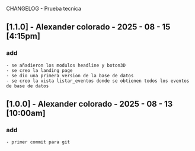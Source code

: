 CHANGELOG - Prueba tecnica

## [1.1.0] - Alexander colorado - 2025 - 08 - 15 [4:15pm]

### add
    - se añadieron los modulos headline y boton3D
    - se creo la landing page
    - se dio una primera version de la base de datos
    - se creo la vista listar_eventos donde se obtienen todos los eventos de base de datos


## [1.0.0] - Alexander colorado - 2025 - 08 - 13 [10:00am]

### add
    - primer commit para git
